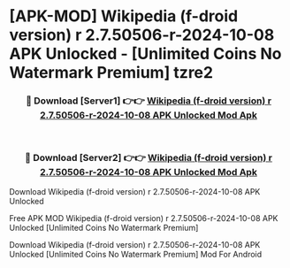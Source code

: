 # [APK-MOD] Wikipedia (f-droid version) r 2.7.50506-r-2024-10-08 APK Unlocked - [Unlimited Coins No Watermark Premium] tzre2



<div align="center">
<h3>🔴 Download [Server1] 👉👉 <a href="https://momento.my/?title=Wikipedia_(f-droid_version)_r_2.7.50506-r-2024-10-08_APK_Unlocked">Wikipedia (f-droid version) r 2.7.50506-r-2024-10-08 APK Unlocked Mod Apk</a></h3><br>

<h3>🔴 Download [Server2] 👉👉 <a href="https://momento.my/?title=Wikipedia_(f-droid_version)_r_2.7.50506-r-2024-10-08_APK_Unlocked">Wikipedia (f-droid version) r 2.7.50506-r-2024-10-08 APK Unlocked Mod Apk</a></h3>
</div>



Download Wikipedia (f-droid version) r 2.7.50506-r-2024-10-08 APK Unlocked 

Free APK MOD Wikipedia (f-droid version) r 2.7.50506-r-2024-10-08 APK Unlocked [Unlimited Coins No Watermark Premium]

Download Wikipedia (f-droid version) r 2.7.50506-r-2024-10-08 APK Unlocked [Unlimited Coins No Watermark Premium] Mod For Android
